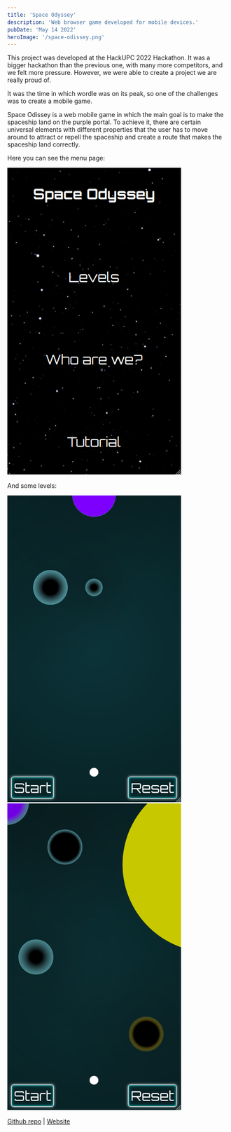 ```yaml
---
title: 'Space Odyssey'
description: 'Web browser game developed for mobile devices.'
pubDate: 'May 14 2022'
heroImage: '/space-odissey.png'
---
```

This project was developed at the HackUPC 2022 Hackathon. It was a bigger hackathon than the previous one, with many more competitors, and we felt more pressure. However, we were able to create a project we are really proud of.

It was the time in which wordle was on its peak, so one of the challenges was to create a mobile game.

Space Odissey is a web mobile game in which the main goal is to make the spaceship land on the purple portal. To achieve it, there are certain universal elements with different properties that the user has to move around to attract or repell the spaceship and create a route that makes the spaceship land correctly.

Here you can see the menu page:

![1722437008351](image/space-odissey/1722437008351.png)

And some levels:

![1722436899641](image/space-odissey/1722436899641.png)![1722436916689](image/space-odissey/1722436916689.png)

[Github repo](https://github.com/perecarrillo/SpaceOdyssey) | [Website](space-odyssey-hackupc.netlify.app)
